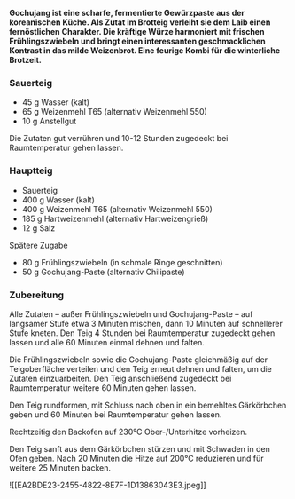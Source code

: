 **Gochujang ist eine scharfe, fermentierte Gewürzpaste aus der koreanischen Küche. Als Zutat im Brotteig verleiht sie dem Laib einen fernöstlichen Charakter. Die kräftige Würze harmoniert mit frischen Frühlingszwiebeln und bringt einen interessanten geschmacklichen Kontrast in das milde Weizenbrot. Eine feurige Kombi für die winterliche Brotzeit.**

### Sauerteig

- 45 g Wasser (kalt)  
- 65 g Weizenmehl T65 (alternativ Weizenmehl 550)   
- 10 g Anstellgut

Die Zutaten gut verrühren und 10-12 Stunden zugedeckt bei Raumtemperatur gehen lassen.  

### Hauptteig

- Sauerteig  
- 400 g Wasser (kalt)  
- 400 g Weizenmehl T65 (alternativ Weizenmehl 550)  
- 185 g Hartweizenmehl (alternativ Hartweizengrieß)   
- 12 g Salz

Spätere Zugabe  
- 80 g Frühlingszwiebeln (in schmale Ringe geschnitten)  
- 50 g Gochujang-Paste (alternativ Chilipaste)

### Zubereitung

Alle Zutaten – außer Frühlingszwiebeln und Gochujang-Paste – auf langsamer Stufe etwa 3 Minuten mischen, dann 10 Minuten auf schnellerer Stufe kneten. Den Teig 4 Stunden bei Raumtemperatur zugedeckt gehen lassen und alle 60 Minuten einmal dehnen und falten.

Die Frühlingszwiebeln sowie die Gochujang-Paste gleichmäßig auf der Teigoberfläche verteilen und den Teig erneut dehnen und falten, um die Zutaten einzuarbeiten. Den Teig anschließend zugedeckt bei Raumtemperatur weitere 60 Minuten gehen lassen.

Den Teig rundformen, mit Schluss nach oben in ein bemehltes Gärkörbchen geben und 60 Minuten bei Raumtemperatur gehen lassen.

Rechtzeitig den Backofen auf 230°C Ober-/Unterhitze vorheizen.

Den Teig sanft aus dem Gärkörbchen stürzen und mit Schwaden in den Ofen geben. Nach 20 Minuten die Hitze auf 200°C reduzieren und für weitere 25 Minuten backen.


![[EA2BDE23-2455-4822-8E7F-1D13863043E3.jpeg]]